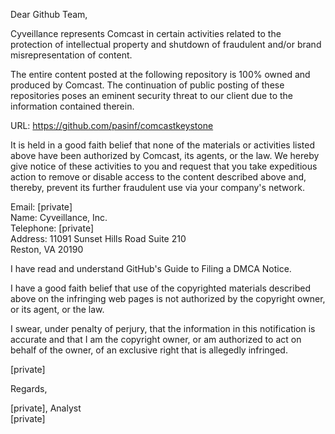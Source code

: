 Dear Github Team,

Cyveillance represents Comcast in certain activities related to the protection of intellectual property and shutdown of fraudulent and/or brand misrepresentation of content.

The entire content posted at the following repository is 100% owned and produced by Comcast. The continuation of public posting of these repositories poses an eminent security threat to our client due to the information contained therein.

URL: https://github.com/pasinf/comcastkeystone

It is held in a good faith belief that none of the materials or activities listed above have been authorized by Comcast, its agents, or the law. We hereby give notice of these activities to you and request that you take expeditious action to remove or disable access to the content described above and, thereby, prevent its further fraudulent use via your company's network.

Email: [private]    
Name: Cyveillance, Inc.  
Telephone: [private]  
Address: 11091 Sunset Hills Road Suite 210  
Reston, VA 20190  

I have read and understand GitHub's Guide to Filing a DMCA Notice.

I have a good faith belief that use of the copyrighted materials described above on the infringing web pages is not authorized by the copyright owner, or its agent, or the law.

I swear, under penalty of perjury, that the information in this notification is accurate and that I am the copyright owner, or am authorized to act on behalf of the owner, of an exclusive right that is allegedly infringed.

[private]    

Regards,  

[private], Analyst  
[private]  
